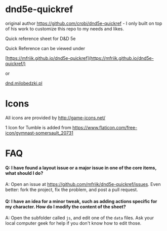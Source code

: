 dnd5e-quickref
==============
original author https://github.com/crobi/dnd5e-quickref - I only built on top of his work to customize this repo to my needs and likes.

Quick reference sheet for D&amp;D 5e

Quick Reference can be viewed under

[https://mfriik.github.io/dnd5e-quickref](https://mfriik.github.io/dnd5e-quickref/)

or

[dnd.milobedzki.pl
](https://dnd.milobedzki.pl/)

Icons
==============

All icons are provided by http://game-icons.net/

1 Icon for Tumble is added from https://www.flaticon.com/free-icon/gymnast-somersault_20731


FAQ
===

#### Q: I have found a layout issue or a major issue in one of the core items, what should I do? ####
A: Open an issue at https://github.com/mfriik/dnd5e-quickref/issues. Even better: fork the project, fix the problem, and post a pull request.

#### Q: I have an idea for a minor tweak, such as adding actions specific for my character. How do I modify the content of the sheet? ####
A: Open the subfolder called `js`, and edit one of the `data` files. Ask your local computer geek for help if you don't know how to edit those.
